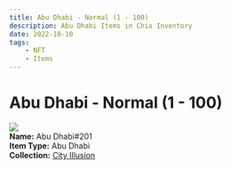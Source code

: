 ```yaml
---
title: Abu Dhabi - Normal (1 - 100)
description: Abu Dhabi Items in Chia Inventory
date: 2022-10-10
tags:
    - NFT
    - Items
---
```


# Abu Dhabi - Normal (1 - 100)
<div class="item_thumbnail">
<img loading="lazy" src="https://2hwhxyldhv4gcmbqow437n34lrg22ps4anqanfzff3kln7ce.arweave.net/0ex74WM9eG-EwMH-W5_v7d8XE2tPlwDYAaXJS7UtvxE"><br/>
<div><strong>Name:</strong> Abu Dhabi#201</div>
<div><strong>Item Type:</strong> Abu Dhabi</div>
<div><strong>Collection:</strong> <a href="https://www.spacescan.io/xch/nft/collection/col1lend2dcn558km4wcwta4xnkfv3xpcmlp9kyt0m909emvfxechlyqdl5ndg">City Illusion</a></div>
</div>

